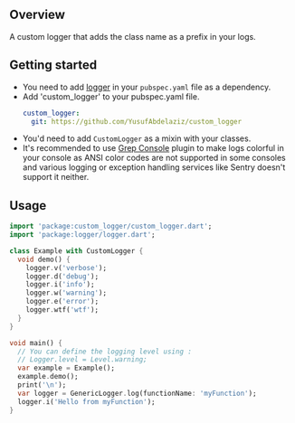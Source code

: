 ## Overview

A custom logger that adds the class name as a prefix in your logs.

## Getting started

- You need to add [logger](https://pub.dev/packages/logger) in your `pubspec.yaml` file as a
dependency.
- Add 'custom_logger' to your pubspec.yaml file.
  ```yaml
  custom_logger:
    git: https://github.com/YusufAbdelaziz/custom_logger
  ```
- You'd need to add `CustomLogger` as a mixin with your classes.
- It's recommended to use [Grep Console](https://plugins.jetbrains.com/plugin/7125-grep-console) plugin to make logs colorful in your console as ANSI color codes are not supported in some consoles and various logging or exception handling services like Sentry doesn't support it neither.
## Usage

```dart
import 'package:custom_logger/custom_logger.dart';
import 'package:logger/logger.dart';

class Example with CustomLogger {
  void demo() {
    logger.v('verbose');
    logger.d('debug');
    logger.i('info');
    logger.w('warning');
    logger.e('error');
    logger.wtf('wtf');
  }
}

void main() {
  // You can define the logging level using :
  // Logger.level = Level.warning;
  var example = Example();
  example.demo();
  print('\n');
  var logger = GenericLogger.log(functionName: 'myFunction');
  logger.i('Hello from myFunction');
}
```
